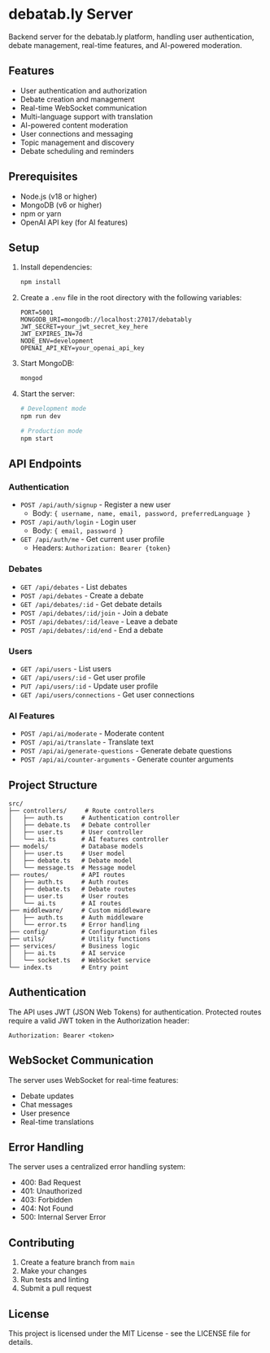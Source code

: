 # debatab.ly Server

Backend server for the debatab.ly platform, handling user authentication, debate management, real-time features, and AI-powered moderation.

## Features

- User authentication and authorization
- Debate creation and management
- Real-time WebSocket communication
- Multi-language support with translation
- AI-powered content moderation
- User connections and messaging
- Topic management and discovery
- Debate scheduling and reminders

## Prerequisites

- Node.js (v18 or higher)
- MongoDB (v6 or higher)
- npm or yarn
- OpenAI API key (for AI features)

## Setup

1. Install dependencies:

   ```bash
   npm install
   ```

2. Create a `.env` file in the root directory with the following variables:

   ```
   PORT=5001
   MONGODB_URI=mongodb://localhost:27017/debatably
   JWT_SECRET=your_jwt_secret_key_here
   JWT_EXPIRES_IN=7d
   NODE_ENV=development
   OPENAI_API_KEY=your_openai_api_key
   ```

3. Start MongoDB:

   ```bash
   mongod
   ```

4. Start the server:

   ```bash
   # Development mode
   npm run dev

   # Production mode
   npm start
   ```

## API Endpoints

### Authentication

- `POST /api/auth/signup` - Register a new user
  - Body: `{ username, name, email, password, preferredLanguage }`
- `POST /api/auth/login` - Login user
  - Body: `{ email, password }`
- `GET /api/auth/me` - Get current user profile
  - Headers: `Authorization: Bearer {token}`

### Debates

- `GET /api/debates` - List debates
- `POST /api/debates` - Create a debate
- `GET /api/debates/:id` - Get debate details
- `POST /api/debates/:id/join` - Join a debate
- `POST /api/debates/:id/leave` - Leave a debate
- `POST /api/debates/:id/end` - End a debate

### Users

- `GET /api/users` - List users
- `GET /api/users/:id` - Get user profile
- `PUT /api/users/:id` - Update user profile
- `GET /api/users/connections` - Get user connections

### AI Features

- `POST /api/ai/moderate` - Moderate content
- `POST /api/ai/translate` - Translate text
- `POST /api/ai/generate-questions` - Generate debate questions
- `POST /api/ai/counter-arguments` - Generate counter arguments

## Project Structure

```
src/
├── controllers/     # Route controllers
│   ├── auth.ts     # Authentication controller
│   ├── debate.ts   # Debate controller
│   ├── user.ts     # User controller
│   └── ai.ts       # AI features controller
├── models/         # Database models
│   ├── user.ts     # User model
│   ├── debate.ts   # Debate model
│   └── message.ts  # Message model
├── routes/         # API routes
│   ├── auth.ts     # Auth routes
│   ├── debate.ts   # Debate routes
│   ├── user.ts     # User routes
│   └── ai.ts       # AI routes
├── middleware/     # Custom middleware
│   ├── auth.ts     # Auth middleware
│   └── error.ts    # Error handling
├── config/         # Configuration files
├── utils/          # Utility functions
├── services/       # Business logic
│   ├── ai.ts       # AI service
│   └── socket.ts   # WebSocket service
└── index.ts        # Entry point
```

## Authentication

The API uses JWT (JSON Web Tokens) for authentication. Protected routes require a valid JWT token in the Authorization header:

```
Authorization: Bearer <token>
```

## WebSocket Communication

The server uses WebSocket for real-time features:

- Debate updates
- Chat messages
- User presence
- Real-time translations

## Error Handling

The server uses a centralized error handling system:

- 400: Bad Request
- 401: Unauthorized
- 403: Forbidden
- 404: Not Found
- 500: Internal Server Error

## Contributing

1. Create a feature branch from `main`
2. Make your changes
3. Run tests and linting
4. Submit a pull request

## License

This project is licensed under the MIT License - see the LICENSE file for details.
